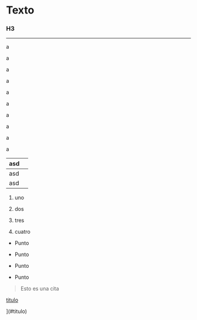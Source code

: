 # Texto
### H3

---
a

a

a

a

a

a

a

a

a

a

| asd |     |
| --- | --- |
| asd |     |
| asd |     |

1. uno

2. dos

3. tres

4. cuatro


- Punto

- Punto

- Punto

- Punto
> Esto es una cita

[titulo](#Texto)

](#titulo)
